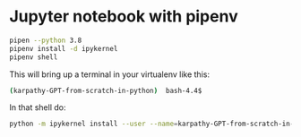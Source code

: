 # Jupyter notebook with pipenv 

```bash
pipen --python 3.8 
pipenv install -d ipykernel
pipenv shell
```


This will bring up a terminal in your virtualenv like this:

```bash
(karpathy-GPT-from-scratch-in-python)  bash-4.4$
```

In that shell do:
```bash 
python -m ipykernel install --user --name=karpathy-GPT-from-scratch-in-python
```
